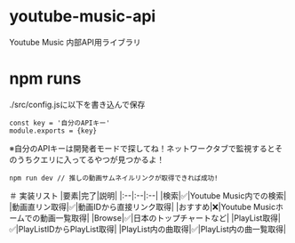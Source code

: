 # youtube-music-api
Youtube Music 内部API用ライブラリ

# npm runs
./src/config.jsに以下を書き込んで保存
```
const key = '自分のAPIキー'
module.exports = {key}
```
※自分のAPIキーは開発者モードで探してね！ネットワークタブで監視するとそのうちクエリに入ってるやつが見つかるよ！

```
npm run dev // 推しの動画サムネイルリンクが取得できれば成功!
```

＃ 実装リスト
|要素|完了|説明|
|:--|:--|:--|
|検索|:white_check_mark:|Youtube Music内での検索|
|動画直リン取得|:white_check_mark:|動画IDから直接リンク取得|
|おすすめ|:x:|Youtube Musicホームでの動画一覧取得|
|Browse|:white_check_mark:|日本のトップチャートなど|
|PlayList取得|:white_check_mark:|PlayListIDからPlayList取得|
|PlayList内の曲取得|:white_check_mark:|PlayList内の曲一覧取得|

